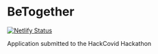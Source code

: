 # BeTogether

[![Netlify Status](https://api.netlify.com/api/v1/badges/4a6bd5fa-39e5-4b5a-b23f-04af460c144f/deploy-status)](https://app.netlify.com/sites/betogether/deploys)


Application submitted to the HackCovid Hackathon
